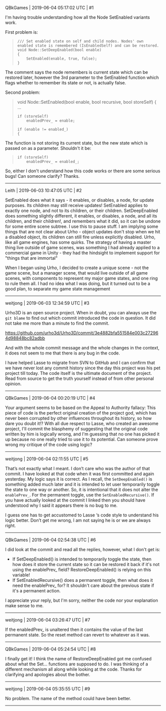 QBkGames | 2019-06-04 05:17:02 UTC | #1

I'm having trouble understanding how all the Node SetEnabled variants work.

First problem is:
>     /// Set enabled state on self and child nodes. Nodes' own enabled state is remembered (IsEnabledSelf) and can be restored.
>     void Node::SetDeepEnabled(bool enable)
>     {
>         SetEnabled(enable, true, false);
>     }
The comment says the node remembers is current state which can be restored later, however the 3rd parameter to the SetEnabled function which flags whether to remember its state or not, is actually false.

Second problem:
> void Node::SetEnabled(bool enable, bool recursive, bool storeSelf)
> {
>     ...
>
>     if (storeSelf)
>         enabledPrev_ = enable;
> 
>     if (enable != enabled_)
>     {
The function is not storing its current state, but the new state which is passed on as a parameter. Shouldn't it be:
>     if (storeSelf)
>         enabledPrev_ = enabled_;
So, either I don't understand how this code works or there are some serious bugs! Can someone clarify? Thanks.

-------------------------

Leith | 2019-06-03 10:47:05 UTC | #2

SetEnabled does what it says - it enables, or disables, a node, for update purposes. Its children may still receive updates! SetEnabled applies to exactly one node, and not to its children, or their children.
SetDeepEnabled does something slightly different, it enables, or disables, a node, and all its children, and their children!, and remembers what it did, so it can be undone for some entire scene subtree. I use this to pause stuff.
I am implying some things that are not clear about Urho - object updates don't stop when we hit a disabled object, its children can still fire unless explicitly disabled. Urho, like all game engines, has some quirks.
The strategy of having a master thing live outside of game scenes, was something I had already applied to a commercial game in Unity - they had the hindsight to implement support for "things that are immortal"

When I began using Urho, I decided to create a unique scene - not the game scene, but a manager scene, that would live outside of all game scenes, with components to represent my major game states, and one ring to rule them all. I had no idea what I was doing, but it turned out to be a good plan, to separate my game state management

-------------------------

weitjong | 2019-06-03 12:34:59 UTC | #3

Urho3D is an open source project. When in doubt, you can always use the `git blame` to find out which commit introduced the code in question. It did not take me more than a minute to find the commit. 

https://github.com/urho3d/Urho3D/commit/3e4882bfa551584e003c272964d98848bc82adbb

And with the whole commit message and the whole changes in the context, it does not seem to me that there is any bug in the code.

I have helped Lasse to migrate from SVN to GitHub and I can confirm that we have never lost any commit history since the day this project was his pet project till today. The code itself is the ultimate document of the project. Read from source to get the truth yourself instead of from other personal opinion.

-------------------------

QBkGames | 2019-06-04 00:20:19 UTC | #4

Your argument seems to be based on the Appeal to Authority fallacy: This piece of code is the perfect original creation of the project god, which has never been corrupted by other influences throughout its history, so how dare you doubt it!?
With all due respect to Lasse, who created an awesome project, I'll commit the blasphemy of suggesting that the original code written by him is logically wrong, and I'm guessing that no one has picked it up because no one really tried to use it to its potential.
Can someone prove wrong my critique of the code using logic?

-------------------------

weitjong | 2019-06-04 02:11:55 UTC | #5

That’s not exactly what I meant. I don’t care who was the author of that commit. I have looked at that code when it was first committed and again yesterday. My logic says it is correct. As I recall, the `SetDeepEnabled()` is something added much later and it is intended to let user temporarily toggle the state to one way or another. So, it is intentional that it does not alter the `enablePrev_`. For the permanent toggle, use the `SetEnabledRecursive()`. If you have actually looked at the commit I linked then you should have understood why I said it appears there is no bug to me.

I guess one has to get accustomed to Lasse ‘s code style to understand his logic better. Don’t get me wrong, I am not saying he is or we are always right.

-------------------------

QBkGames | 2019-06-04 02:54:38 UTC | #6

I did look at the commit and read all the replies, however, what I don't get is:
* If  SetDeepEnabled() is intended to temporarily toggle the state, then how does it store the current state so it can be restored it back if it's not using the enablePrev_ field? RestoreDeepEnabled() is relying on this variable!
* If SetEnabledRecursive() does a permanent toggle, then what does it need the enablePrev_ for? It shouldn't care about the previous state if it's a permanent action.

I appreciate your reply, but I'm sorry, neither the code nor your explanation make sense to me.

-------------------------

weitjong | 2019-06-04 03:26:47 UTC | #7

If the enabledPrev_ is unaltered then it contains the value of the last permanent state. So the reset method can revert to whatever as it was.

-------------------------

QBkGames | 2019-06-04 05:24:54 UTC | #8

I finally get it! I think the name of RestoreDeepEnabled got me confused about what the Set... functions are supposed to do. I was thinking of a different mechanism all along while looking at the code.
Thanks for clarifying and apologies about the bother.

-------------------------

weitjong | 2019-06-04 05:35:55 UTC | #9

No problem. The name of the method could have been better.

-------------------------

